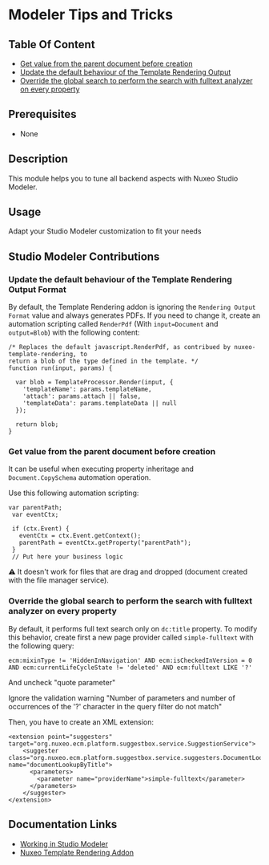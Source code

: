 # Modeler Tips and Tricks

## Table Of Content

- [Get value from the parent document before creation](#get-value-from-the-parent-document-before-creation)
- [Update the default behaviour of the Template Rendering Output](#update-the-default-behaviour-of-the-template-rendering-output-format)
- [Override the global search to perform the search with fulltext analyzer on every property](#override-the-global-search-to-perform-the-search-with-fulltext-analyzer-on-every-property)


## Prerequisites

- None

## Description

This module helps you to tune all backend aspects with Nuxeo Studio Modeler.  

## Usage

Adapt your Studio Modeler customization to fit your needs

## Studio Modeler Contributions

### Update the default behaviour of the Template Rendering Output Format

By default, the Template Rendering addon is ignoring the `Rendering Output Format` value and always generates PDFs. If you need to change it, create an automation scripting called `RenderPdf` (With `input=Document` and `output=Blob`) with the following content:

```
/* Replaces the default javascript.RenderPdf, as contribued by nuxeo-template-rendering, to
return a blob of the type defined in the template. */
function run(input, params) {

  var blob = TemplateProcessor.Render(input, {
    'templateName': params.templateName,
    'attach': params.attach || false,
    'templateData': params.templateData || null
  });

  return blob;
}
```

### Get value from the parent document before creation

It can be useful when executing property inheritage and `Document.CopySchema` automation operation.

Use this following automation scripting:

```
var parentPath;
 var eventCtx;

 if (ctx.Event) {
   eventCtx = ctx.Event.getContext();
   parentPath = eventCtx.getProperty("parentPath");
 }
 // Put here your business logic
 ```

 :warning: It doesn't work for files that are drag and dropped (document created with the file manager service).

### Override the global search to perform the search with fulltext analyzer on every property

By default, it performs full text search only on `dc:title` property. To modify this behavior, create first a new page provider called `simple-fulltext` with the following query:

`ecm:mixinType != 'HiddenInNavigation' AND ecm:isCheckedInVersion = 0 AND ecm:currentLifeCycleState != 'deleted' AND ecm:fulltext LIKE '?'`

And uncheck "quote parameter"

Ignore the validation warning "Number of parameters and number of occurrences of the '?' character in the query filter do not match"

Then, you have to create an XML extension:

```
<extension point="suggesters" target="org.nuxeo.ecm.platform.suggestbox.service.SuggestionService">
    <suggester class="org.nuxeo.ecm.platform.suggestbox.service.suggesters.DocumentLookupSuggester" name="documentLookupByTitle">
      <parameters>
        <parameter name="providerName">simple-fulltext</parameter>
      </parameters>
    </suggester>
</extension>
```

## Documentation Links

- [Working in Studio Modeler](https://doc.nuxeo.com/studio/working-in-studio/)
- [Nuxeo Template Rendering Addon](https://doc.nuxeo.com/nxdoc/template-rendering-addon/)
